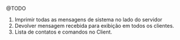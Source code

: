 @TODO

1. Imprimir todas as mensagens de sistema no lado do servidor
2. Devolver mensagem recebida para exibição em todos os clientes. 
3. Lista de contatos e comandos no Client.